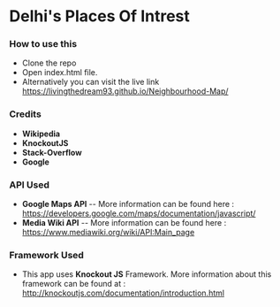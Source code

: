 # Delhi's Places Of Intrest

### How to use this
- Clone the repo
- Open index.html file. 
- Alternatively you can visit the live link https://livingthedream93.github.io/Neighbourhood-Map/

### Credits

- **Wikipedia**
- **KnockoutJS**
- **Stack-Overflow**
- **Google**

### API Used

- **Google Maps API** -- More information can be found here : https://developers.google.com/maps/documentation/javascript/
- **Media Wiki API** -- More information can be found here : https://www.mediawiki.org/wiki/API:Main_page

### Framework Used

- This app uses **Knockout JS** Framework. More information about this framework can be found at : http://knockoutjs.com/documentation/introduction.html
